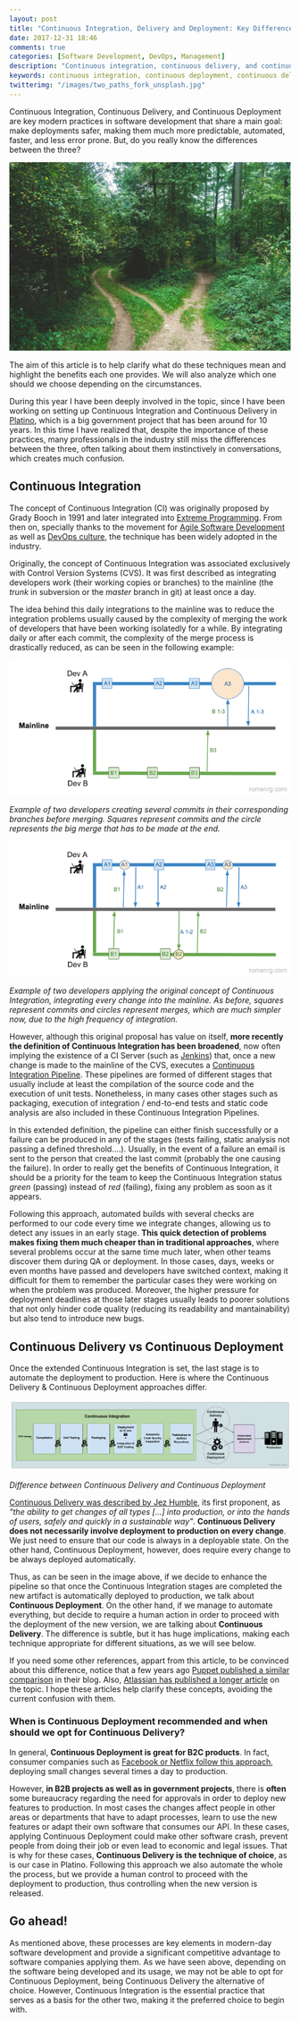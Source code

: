 ```yaml
---
layout: post
title: "Continuous Integration, Delivery and Deployment: Key Differences"
date: 2017-12-31 18:46
comments: true
categories: [Software Development, DevOps, Management]
description: "Continuous integration, continuous delivery, and continuous deployment are key modern practices in software development to achieve safer deployments."
keywords: continuous integration, continuous deployment, continuous delivery, agile, devops, software, production
twitterimg: "/images/two_paths_fork_unsplash.jpg"
---
```

Continuous Integration, Continuous Delivery, and Continuous Deployment are key modern practices in software development that share a main goal: make deployments safer, making them much more predictable, automated, faster, and less error prone. But, do you really know the differences between the three?

<img src="/images/two_paths_fork_unsplash.jpg" alt="Picture of a fork in the trail in a forest, leading to two alternative paths" />

The aim of this article is to help clarify what do these techniques mean and highlight the benefits each one provides. We will also analyze which one should we choose depending on the circumstances.

<!-- More -->

During this year I have been deeply involved in the topic, since I have been working on setting up Continuous Integration and Continuous Delivery in [Platino](http://www.gobiernodecanarias.org/platino/), which is a big government project that has been around for 10 years. In this time I have realized that, despite the importance of these practices, many professionals in the industry still miss the differences between the three, often talking about them instinctively in conversations, which creates much confusion.

## Continuous Integration

The concept of Continuous Integration (CI) was originally proposed by Grady Booch in 1991 and later integrated into [Extreme Programming](http://www.extremeprogramming.org/). From then on, specially thanks to the movement for [Agile Software Development](http://agilemanifesto.org/) as well as [DevOps culture](https://www.atlassian.com/devops), the technique has been widely adopted in the industry.

Originally, the concept of Continuous Integration was associated exclusively with Control Version Systems (CVS). It was first described as integrating developers work (their working copies or branches) to the mainline (the *trunk* in subversion or the *master* branch in git) at least once a day.

The idea behind this daily integrations to the mainline was to reduce the integration problems usually caused by the complexity of merging the work of developers that have been working isolatedly for a while. By integrating daily or after each commit, the complexity of the merge process is drastically reduced, as can be seen in the following example:

<a href="/images/branches_without_ci.png"><img src="/images/branches_without_ci.png" alt="Image of two developers working isolatedly over time, creating several commits before merging" /></a>

*Example of two developers creating several commits in their corresponding branches before merging. Squares represent commits and the circle represents the big merge that has to be made at the end.*

<a href="/images/branches_ci.png"><img src="/images/branches_ci.png" alt="Image of two developers applying continuous integration, integrating each change into the mainline" /></a>

*Example of two developers applying the original concept of Continuous Integration, integrating every change into the mainline. As before, squares represent commits and circles represent merges, which are much simpler now, due to the high frequency of integration.*

However, although this original proposal has value on itself, **more recently the definition of Continuous Integration has been broadened**, now often implying the existence of a CI Server (such as [Jenkins](https://jenkins-ci.org/)) that, once a new change is made to the mainline of the CVS, executes a [Continuous Integration Pipeline](https://jenkins.io/doc/book/pipeline/). These pipelines are formed of different stages that usually include at least the compilation of the source code and the execution of unit tests. Nonetheless, in many cases other stages such as packaging, execution of integration / end-to-end tests and static code analysis are also included in these Continuous Integration Pipelines.

In this extended definition, the pipeline can either finish successfully or a failure can be produced in any of the stages (tests failing, static analysis not passing a defined threshold….). Usually, in the event of a failure an email is sent to the person that created the last commit (probably the one causing the failure). In order to really get the benefits of Continuous Integration, it should be a priority for the team to keep the Continuous Integration status *green* (passing) instead of *red* (failing), fixing any problem as soon as it appears.

Following this approach, automated builds with several checks are performed to our code every time we integrate changes, allowing us to detect any issues in an early stage. **This quick detection of problems makes fixing them much cheaper than in traditional approaches**, where several problems occur at the same time much later, when other teams discover them during QA or deployment. In those cases, days, weeks or even months have passed and developers have switched context, making it difficult for them to remember the particular cases they were working on when the problem was produced. Moreover, the higher pressure for deployment deadlines at those later stages usually leads to poorer solutions that not only hinder code quality (reducing its readability and mantainability) but also tend to introduce new bugs.

## Continuous Delivery vs Continuous Deployment

Once the extended Continuous Integration is set, the last stage is to automate the deployment to production. Here is where the Continuous Delivery & Continuous Deployment approaches differ.

<a href="/images/continuous_delivery_vs_deployment.png"><img src="/images/continuous_delivery_vs_deployment.png" alt="Diagram showing usual stages of Continuous Integration and the differences between Continuous Delivery and Continuous Deployment" /></a>

*Difference between Continuous Delivery and Continuous Deployment*

[Continuous Delivery was described by Jez Humble](https://continuousdelivery.com/), its first proponent, as *"the ability to get changes of all types [...] into production, or into the hands of users, safely and quickly in a sustainable way"*. **Continuous Delivery does not necessarily involve deployment to production on every change**. We just need to ensure that our code is always in a deployable state. On the other hand, Continuous Deployment, however, does require every change to be always deployed automatically.

Thus, as can be seen in the image above, if we decide to enhance the pipeline so that once the Continuous Integration stages are completed the new artifact is automatically deployed to production, we talk about **Continuous Deployment**. On the other hand, if we manage to automate everything, but decide to require a human action in order to proceed with the deployment of the new version, we are talking about **Continuous Delivery**. The difference is subtle, but it has huge implications, making each technique appropriate for different situations, as we will see below.

If you need some other references, appart from this article, to be convinced about this difference, notice that a few years ago [Puppet published a similar comparison](https://puppet.com/blog/continuous-delivery-vs-continuous-deployment-what-s-diff) in their blog. Also, [Atlassian has published a longer article](https://www.atlassian.com/continuous-delivery/ci-vs-ci-vs-cd) on the topic. I hope these articles help clarify these concepts, avoiding the current confusion with them.

### When is Continuous Deployment recommended and when should we opt for Continuous Delivery?

In general, **Continuous Deployment is great for B2C products**. In fact, consumer companies such as [Facebook or Netflix follow this approach](https://research.fb.com/publications/continuous-deployment-at-facebook-and-oanda/), deploying small changes several times a day to production.

However, **in B2B projects as well as in government projects**, there is **often** some bureaucracy regarding the need for approvals in order to deploy new features to production. In most cases the changes affect people in other areas or departments that have to adapt processes, learn to use the new features or adapt their own software that consumes our API. In these cases, applying Continuous Deployment could make other software crash, prevent people from doing their job or even lead to economic and legal issues. That is why for these cases, **Continuous Delivery is the technique of choice**, as is our case in Platino. Following this approach we also automate the whole the process, but we provide a human control to proceed with the deployment to production, thus controlling when the new version is released.

## Go ahead!

As mentioned above, these processes are key elements in modern-day software development and provide a significant competitive advantage to software companies applying them. As we have seen above, depending on the software being developed and its usage, we may not be able to opt for Continuous Deployment, being Continuous Delivery the alternative of choice. However, Continuous Integration is the essential practice that serves as a basis for the other two, making it the preferred choice to begin with.
